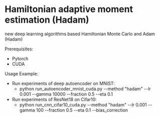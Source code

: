 # Hamiltonian adaptive moment estimation (Hadam)
new deep learning algorithms based Hamiltonian Monte Carlo and Adam (Hadam)

Prerequisites: 
* Pytorch
* CUDA

Usage Example:
* Run experiments of deep autoencoder on MNIST:
  -  python run_autoencoder_mnist_cuda.py --method "hadam" --lr 0.001 --gamma 10000 --fraction 0.5 --eta 0.1 
* Run experiments of ResNet18 on Cifar10:
  -  python run_cnn_cifar10_cuda.py --method "hadam" --lr 0.001 --gamma 100 --fraction 0.5 --eta 0.1 --bias_correction

